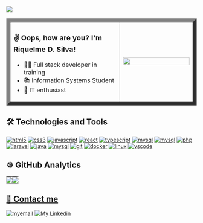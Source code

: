 
<img align = "center" src = "https://i.imgur.com/kPjGg76.png">

<div align="left" style="display: inline_block" > 
  <table align="center" width="100%" border="10">
    <tr>
      <td width="60%" >
         <h3>✌ Oops, how are you? I'm Riquelme D. Silva!</h3>
        <ul>
          <li>👨‍💻 Full stack developer in training </li>
          <li>📚 Information Systems Student </li>
          <li>🌱 IT enthusiast </li>
        </ul>
      </td>
      <td width="40%">
        <img  width="100%" src = "https://i2.wp.com/allhtaccess.info/wp-content/uploads/2018/03/programming.gif?fit=1281%2C716&ssl=1">
      </td>
    </tr>
  </table>
</div>

 
<div align="left" style="display: inline_block" > 
  <h2> 🛠 Technologies and Tools </h2>
  <a href="https://www.w3schools.com/html/default.asp" target="_blank"><img src="https://img.shields.io/badge/HTML5-E34F26?style=for-the-badge&logo=html5&logoColor=white" alt="html5"/></a>
  <a href="https://www.w3schools.com/css/" target="_blank"><img src="https://img.shields.io/badge/CSS3-1572B6?style=for-the-badge&logo=css3&logoColor=white" alt="css3"/></a>
  <a href="https://developer.mozilla.org/en-US/docs/Web/JavaScript" target="_blank"><img src="https://img.shields.io/badge/JavaScript-F7DF1E?style=for-the-badge&logo=javascript&logoColor=black" alt="javascript"/></a>
  <a href="https://reactjs.org/" target="_blank"><img src="https://img.shields.io/badge/React-20232A?style=for-the-badge&logo=react&logoColor=61DAFB" alt="react"/></a>
  <a href="https://www.typescriptlang.org/" target="_blank"><img src="https://img.shields.io/badge/TypeScript-007ACC?style=for-the-badge&logo=typescript&logoColor=white" alt="typescript"/></a>
  <a href="https://nodejs.org/en/docs/" target="_blank"><img src="https://img.shields.io/badge/Node.js-339933?style=for-the-badge&logo=nodedotjs&logoColor=white" alt="mysql"/></a>
  <a href="https://expressjs.com/en/4x/api.html#express" target="_blank"><img src="https://img.shields.io/badge/Express.js-000000?style=for-the-badge&logo=express&logoColor=white" alt="mysql"/></a>
  <a href="https://www.php.net/docs.php" target="_blank"><img src="https://img.shields.io/badge/PHP-777BB4?style=for-the-badge&logo=php&logoColor=white" alt="php"/></a>
  <a href="https://laravel.com/" target="_blank"><img src="https://img.shields.io/badge/Laravel-FF2D20?style=for-the-badge&logo=laravel&logoColor=white" alt="laravel"/></a>
  <a href="https://www.oracle.com/java/technologies/javase-documentation.html" target="_blank"><img src="https://img.shields.io/badge/Java-ED8B00?style=for-the-badge&logo=java&logoColor=white" alt="java"/></a>
  <a href="https://www.mysql.com/" target="_blank"><img src="https://img.shields.io/badge/MySQL-005C84?style=for-the-badge&logo=mysql&logoColor=white" alt="mysql"/></a>
  <a href="https://git-scm.com/" target="_blank"><img src="https://img.shields.io/badge/GIT-E44C30?style=for-the-badge&logo=git&logoColor=white" alt="git"/></a>
  <a href="https://docs.docker.com/" target="_blank"><img src="https://img.shields.io/badge/Docker-2CA5E0?style=for-the-badge&logo=docker&logoColor=white" alt="docker"/></a>
  <a href="https://pt.wikipedia.org/wiki/Linux" target="_blank"><img src="https://img.shields.io/badge/Linux-FCC624?style=for-the-badge&logo=linux&logoColor=black" alt="linux"/></a>
  <a href="https://code.visualstudio.com/" target="_blank"><img src="https://img.shields.io/badge/VSCode-333333?style=for-the-badge&logo=Visual%20Studio%20Code&logoColor=21A4F1" alt="vscode"/></a>
</div>


<div align="left">
  <h2> ⚙️ GitHub Analytics </h2>
  <a href="https://github.com/the-riquelme">
    <table>
      <tr>
        <td style="padding: 0; width=50%;">
            <img src="https://github-readme-stats.vercel.app/api/?username=the-riquelme&show_icons=true&title_color=1c6cbf&text_color=246af9&bg_color=00000000&hide_border=true&icon_color=1c6cbf&hide_title=true&count_private=true"/>
        </td>
          <td style="padding: 0; width=50%;">
            <img src="https://github-readme-stats.vercel.app/api/top-langs/?username=the-riquelme&layout=compact&langs_count=7&theme=dark&title_color=1c6cbf&text_color=246af9&bg_color=00000000&hide_border=true&icon_color=00000000&count_private=true"/>
        </td>
      </tr>
    </table>
</div>

  
<div align="left">
  <h2> 👤 Contact me </h2>
  <a href="mailto:riquelmedamiaosilva@gmail.com" target="_blank"><img alt="myemail" src="https://img.shields.io/badge/LinkedIn-0077B5?style=for-the-badge&logo=linkedin&logoColor=white"></a>
  <a href="https://www.linkedin.com/in/riquelme-damiao-silva/" target="_blank"><img alt="My Linkedin" src="https://img.shields.io/badge/Gmail-D14836?style=for-the-badge&logo=gmail&logoColor=white"></a>
</div>
